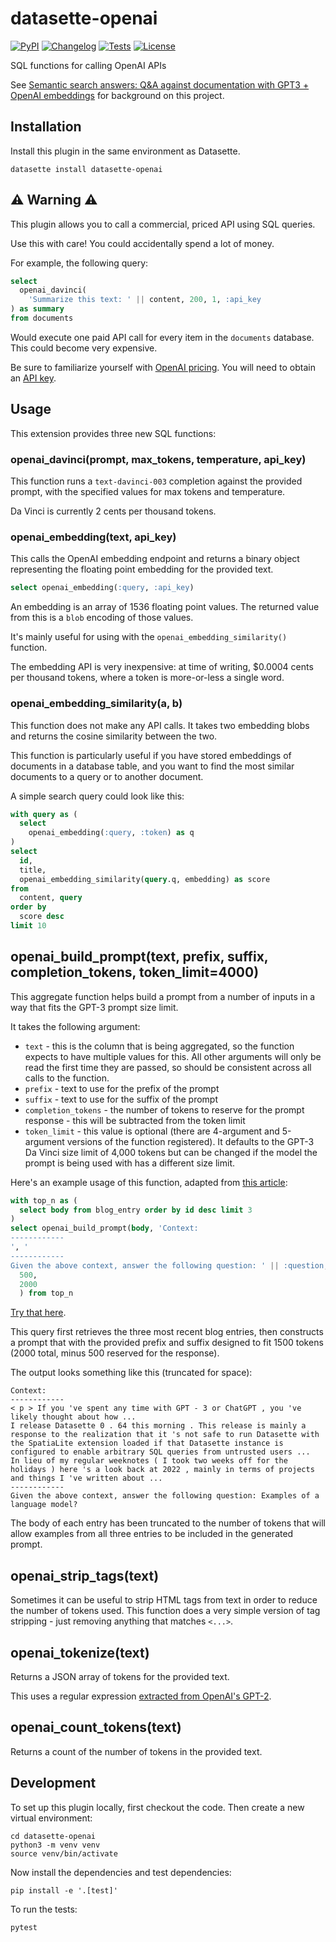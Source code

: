 # datasette-openai

[![PyPI](https://img.shields.io/pypi/v/datasette-openai.svg)](https://pypi.org/project/datasette-openai/)
[![Changelog](https://img.shields.io/github/v/release/simonw/datasette-openai?include_prereleases&label=changelog)](https://github.com/simonw/datasette-openai/releases)
[![Tests](https://github.com/simonw/datasette-openai/workflows/Test/badge.svg)](https://github.com/simonw/datasette-openai/actions?query=workflow%3ATest)
[![License](https://img.shields.io/badge/license-Apache%202.0-blue.svg)](https://github.com/simonw/datasette-openai/blob/main/LICENSE)

SQL functions for calling OpenAI APIs

See [Semantic search answers: Q&A against documentation with GPT3 + OpenAI embeddings](https://simonwillison.net/2023/Jan/13/semantic-search-answers/) for background on this project.

## Installation

Install this plugin in the same environment as Datasette.

    datasette install datasette-openai

## ⚠️ Warning ⚠️

This plugin allows you to call a commercial, priced API using SQL queries.

Use this with care! You could accidentally spend a lot of money.

For example, the following query:

```sql
select
  openai_davinci(
    'Summarize this text: ' || content, 200, 1, :api_key
) as summary
from documents
```
Would execute one paid API call for every item in the `documents` database. This could become very expensive.

Be sure to familiarize yourself with [OpenAI pricing](https://openai.com/api/pricing/). You will need to obtain an [API key](https://beta.openai.com/account/api-keys).

## Usage

This extension provides three new SQL functions:

### openai_davinci(prompt, max_tokens, temperature, api_key)

This function runs a `text-davinci-003` completion against the provided prompt, with the specified values for max tokens and temperature.

Da Vinci is currently 2 cents per thousand tokens.

### openai_embedding(text, api_key)

This calls the OpenAI embedding endpoint and returns a binary object representing the floating point embedding for the provided text.

```sql
select openai_embedding(:query, :api_key)
```
An embedding is an array of 1536 floating point values. The returned value from this is a `blob` encoding of those values.

It's mainly useful for using with the `openai_embedding_similarity()` function.

The embedding API is very inexpensive: at time of writing, $0.0004 cents per thousand tokens, where a token is more-or-less a single word.

### openai_embedding_similarity(a, b)

This function does not make any API calls. It takes two embedding blobs and returns the cosine similarity between the two.

This function is particularly useful if you have stored embeddings of documents in a database table, and you want to find the most similar documents to a query or to another document.

A simple search query could look like this:
```sql
with query as (
  select
    openai_embedding(:query, :token) as q
)
select
  id,
  title,
  openai_embedding_similarity(query.q, embedding) as score
from
  content, query
order by
  score desc
limit 10
```

## openai_build_prompt(text, prefix, suffix, completion_tokens, token_limit=4000)

This aggregate function helps build a prompt from a number of inputs in a way that fits the GPT-3 prompt size limit.

It takes the following argument:

- `text` - this is the column that is being aggregated, so the function expects to have multiple values for this. All other arguments will only be read the first time they are passed, so should be consistent across all calls to the function.
- `prefix` - text to use for the prefix of the prompt
- `suffix` - text to use for the suffix of the prompt
- `completion_tokens` - the number of tokens to reserve for the prompt response - this will be subtracted from the token limit
- `token_limit` - this value is optional (there are 4-argument and 5-argument versions of the function registered). It defaults to the GPT-3 Da Vinci size limit of 4,000 tokens but can be changed if the model the prompt is being used with has a different size limit.

Here's an example usage of this function, adapted from [this article](https://simonwillison.net/2023/Jan/13/semantic-search-answers/):

```sql
with top_n as (
  select body from blog_entry order by id desc limit 3
)
select openai_build_prompt(body, 'Context:
------------
', '
------------
Given the above context, answer the following question: ' || :question,
  500,
  2000
  ) from top_n
```
[Try that here](https://datasette.simonwillison.net/simonwillisonblog?sql=with+top_n+as+%28%0D%0A++select+body+from+blog_entry+order+by+id+desc+limit+5%0D%0A%29%0D%0Aselect+openai_build_prompt%28body%2C+%27Context%3A%0D%0A------------%0D%0A%27%2C+%27%0D%0A------------%0D%0AGiven+the+above+context%2C+answer+the+following+question%3A+%27+%7C%7C+%3Aquestion%2C%0D%0A++500%2C%0D%0A++2000%0D%0A++%29+from+top_n&question=Examples+of+a+language+model%3F).

This query first retrieves the three most recent blog entries, then constructs a prompt that with the provided prefix and suffix designed to fit 1500 tokens (2000 total, minus 500 reserved for the response).

The output looks something like this (truncated for space):

```
Context:
------------
< p > If you 've spent any time with GPT - 3 or ChatGPT , you 've likely thought about how ...
I release Datasette 0 . 64 this morning . This release is mainly a response to the realization that it 's not safe to run Datasette with the SpatiaLite extension loaded if that Datasette instance is configured to enable arbitrary SQL queries from untrusted users ...
In lieu of my regular weeknotes ( I took two weeks off for the holidays ) here 's a look back at 2022 , mainly in terms of projects and things I 've written about ...
------------
Given the above context, answer the following question: Examples of a language model?
```
The body of each entry has been truncated to the number of tokens that will allow examples from all three entries to be included in the generated prompt.

## openai_strip_tags(text)

Sometimes it can be useful to strip HTML tags from text in order to reduce the number of tokens used. This function does a very simple version of tag stripping - just removing anything that matches `<...>`.

## openai_tokenize(text)

Returns a JSON array of tokens for the provided text.

This uses a regular expression [extracted from OpenAI's GPT-2](https://github.com/openai/gpt-2/blob/a74da5d99abaaba920de8131d64da2862a8f213b/src/encoder.py#L53).

## openai_count_tokens(text)

Returns a count of the number of tokens in the provided text.

## Development

To set up this plugin locally, first checkout the code. Then create a new virtual environment:

    cd datasette-openai
    python3 -m venv venv
    source venv/bin/activate

Now install the dependencies and test dependencies:

    pip install -e '.[test]'

To run the tests:

    pytest
